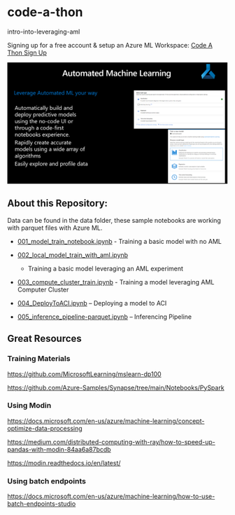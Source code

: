 code-a-thon
===========

intro-into-leveraging-aml

Signing up for a free account & setup an Azure ML Workspace: [Code A Thon Sign Up](CodeAThon.md)



![Graphical user interface, text Description automatically generated](media/e77c38939932afe3b27c7da9a98ee6c4.png)


About this Repository:
----------------------

Data can be found in the data folder, these sample notebooks are working with
parquet files with Azure ML.

-   [001_model_train_notebook.ipynb](001_model_train_notebook.ipynb) - Training
    a basic model with no AML

-   [002_local_model_train_with_aml.ipynb](002_local_model_train_with_aml.ipynb)

    -   Training a basic model leveraging an AML experiment

-   [003_compute_cluster_train.ipynb](003_compute_cluster_train.ipynb) -
    Training a model leveraging AML Computer Cluster

-   [004_DeployToACI.ipynb](004_DeployToACI.ipynb) – Deploying a model to ACI

-   [005_inference_pipeline-parquet.ipynb](005_inference_pipeline-parquet.ipynb)
    – Inferencing Pipeline

Great Resources
---------------

### Training Materials

<https://github.com/MicrosoftLearning/mslearn-dp100>

<https://github.com/Azure-Samples/Synapse/tree/main/Notebooks/PySpark>

### Using Modin

<https://docs.microsoft.com/en-us/azure/machine-learning/concept-optimize-data-processing>

<https://medium.com/distributed-computing-with-ray/how-to-speed-up-pandas-with-modin-84aa6a87bcdb>

<https://modin.readthedocs.io/en/latest/>

### Using batch endpoints

<https://docs.microsoft.com/en-us/azure/machine-learning/how-to-use-batch-endpoints-studio>
